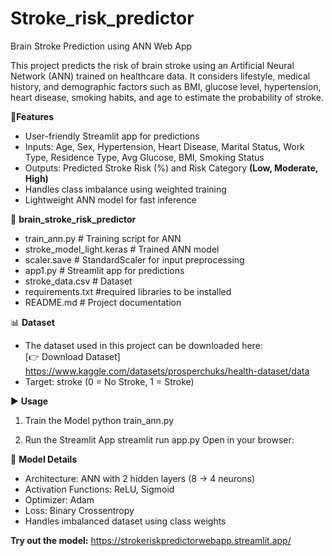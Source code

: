 # Stroke_risk_predictor
Brain Stroke Prediction using ANN Web App 

This project predicts the risk of brain stroke using an Artificial Neural Network (ANN) trained on healthcare data.
It considers lifestyle, medical history, and demographic factors such as BMI, glucose level, hypertension, heart disease, smoking habits, and age to estimate the probability of stroke.

🚀**Features**

- User-friendly Streamlit app for predictions
- Inputs: Age, Sex, Hypertension, Heart Disease, Marital Status, Work Type, Residence Type, Avg Glucose, BMI, Smoking Status
- Outputs: Predicted Stroke Risk (%) and Risk Category **(Low, Moderate, High)**
- Handles class imbalance using weighted training
- Lightweight ANN model for fast inference
  
📁 **brain_stroke_risk_predictor**
 - train_ann.py             # Training script for ANN
 - stroke_model_light.keras # Trained ANN model
 - scaler.save              # StandardScaler for input preprocessing
 - app1.py                  # Streamlit app for predictions
 - stroke_data.csv          # Dataset 
 - requirements.txt         #required libraries to be installed
 - README.md                # Project documentation

📊 **Dataset**
- The dataset used in this project can be downloaded here:  
     [👉 Download Dataset] https://www.kaggle.com/datasets/prosperchuks/health-dataset/data
- Target: stroke (0 = No Stroke, 1 = Stroke)

▶️ **Usage**
1. Train the Model 
python train_ann.py

2. Run the Streamlit App
streamlit run app.py
Open in your browser:

🧪 **Model Details**
- Architecture: ANN with 2 hidden layers (8 → 4 neurons)
- Activation Functions: ReLU, Sigmoid
- Optimizer: Adam
- Loss: Binary Crossentropy
- Handles imbalanced dataset using class weights

 **Try out the model:**
 https://strokeriskpredictorwebapp.streamlit.app/

